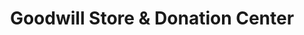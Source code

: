 ---
title: "Goodwill Store & Donation Center"
url: /spruce-grove/goodwill-store-und-donation-center/
shop: Gebrauchtwaren
---